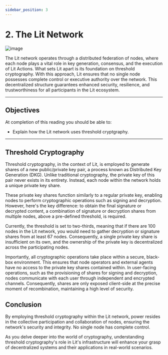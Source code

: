 ```yaml
---
sidebar_position: 3
---
```


# 2. The Lit Network

![image](../../static/img/networkOverview.png)

The Lit network operates through a distributed federation of nodes, where each node plays a vital role in key generation, consensus, and the execution of Lit Actions. What sets Lit apart is its foundation on threshold cryptography. With this approach, Lit ensures that no single node possesses complete control or executive authority over the network. This decentralized structure guarantees enhanced security, resilience, and trustworthiness for all participants in the Lit ecosystem.


---

## Objectives
At completion of this reading you should be able to:

- Explain how the Lit network uses threshold cryptgraphy.

---

## Threshold Cryptography
Threshold cryptography, in the context of Lit, is employed to generate shares of a new public/private key pair, a process known as Distributed Key Generation (DKG). Unlike traditional cryptography, the private key of this pair never exists in its entirety. Instead, each node within the network holds a unique private key share.

These private key shares function similarly to a regular private key, enabling nodes to perform cryptographic operations such as signing and decryption. However, here's the key difference: to obtain the final signature or decrypted content, a combination of signature or decryption shares from multiple nodes, above a pre-defined threshold, is required.

Currently, the threshold is set to two-thirds, meaning that if there are 100 nodes in the Lit network, you would need to gather decryption or signature shares from at least 67 nodes. Consequently, a single private key share is insufficient on its own, and the ownership of the private key is decentralized across the participating nodes.

Importantly, all cryptographic operations take place within a secure, black-box environment. This ensures that node operators and external agents have no access to the private key shares contained within. In user-facing operations, such as the provisioning of shares for signing and decryption, nodes communicate with each user through independent and encrypted channels. Consequently, shares are only exposed client-side at the precise moment of recombination, maintaining a high level of security.

## Conclusion
By employing threshold cryptography within the Lit network, power resides in the collective participation and collaboration of nodes, ensuring the network's security and integrity. No single node has complete control.

As you delve deeper into the world of cryptography, understanding threshold cryptography's role in Lit's infrastructure will enhance your grasp of decentralized systems and their applications in real-world scenarios.
